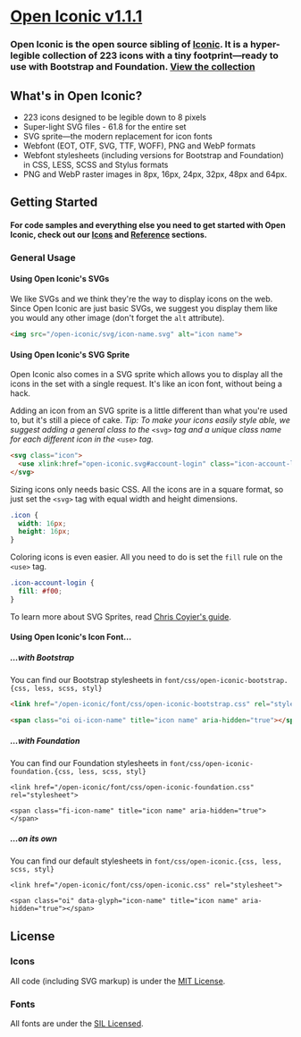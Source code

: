 [Open Iconic v1.1.1](http://useiconic.com/open)
===========

### Open Iconic is the open source sibling of [Iconic](http://useiconic.com). It is a hyper-legible collection of 223 icons with a tiny footprint&mdash;ready to use with Bootstrap and Foundation. [View the collection](http://useiconic.com/open#icons)



## What's in Open Iconic?

* 223 icons designed to be legible down to 8 pixels
* Super-light SVG files - 61.8 for the entire set 
* SVG sprite&mdash;the modern replacement for icon fonts
* Webfont (EOT, OTF, SVG, TTF, WOFF), PNG and WebP formats
* Webfont stylesheets (including versions for Bootstrap and Foundation) in CSS, LESS, SCSS and Stylus formats
* PNG and WebP raster images in 8px, 16px, 24px, 32px, 48px and 64px.


## Getting Started

#### For code samples and everything else you need to get started with Open Iconic, check out our [Icons](http://useiconic.com/open#icons) and [Reference](http://useiconic.com/open#reference) sections.

### General Usage

#### Using Open Iconic's SVGs

We like SVGs and we think they're the way to display icons on the web. Since Open Iconic are just basic SVGs, we suggest you display them like you would any other image (don't forget the `alt` attribute).

```html
<img src="/open-iconic/svg/icon-name.svg" alt="icon name">
```

#### Using Open Iconic's SVG Sprite

Open Iconic also comes in a SVG sprite which allows you to display all the icons in the set with a single request. It's like an icon font, without being a hack.

Adding an icon from an SVG sprite is a little different than what you're used to, but it's still a piece of cake. *Tip: To make your icons easily style able, we suggest adding a general class to the* `<svg>` *tag and a unique class name for each different icon in the* `<use>` *tag.*  

```html
<svg class="icon">
  <use xlink:href="open-iconic.svg#account-login" class="icon-account-login"></use>
</svg>
```

Sizing icons only needs basic CSS. All the icons are in a square format, so just set the `<svg>` tag with equal width and height dimensions.

```css
.icon {
  width: 16px;
  height: 16px;
}
```

Coloring icons is even easier. All you need to do is set the `fill` rule on the `<use>` tag.

```css
.icon-account-login {
  fill: #f00;
}
```

To learn more about SVG Sprites, read [Chris Coyier's guide](http://css-tricks.com/svg-sprites-use-better-icon-fonts/).

#### Using Open Iconic's Icon Font...


##### …with Bootstrap

You can find our Bootstrap stylesheets in `font/css/open-iconic-bootstrap.{css, less, scss, styl}`


```html
<link href="/open-iconic/font/css/open-iconic-bootstrap.css" rel="stylesheet">
```


```html
<span class="oi oi-icon-name" title="icon name" aria-hidden="true"></span>
```

##### …with Foundation

You can find our Foundation stylesheets in `font/css/open-iconic-foundation.{css, less, scss, styl}`

```
<link href="/open-iconic/font/css/open-iconic-foundation.css" rel="stylesheet">
```


```
<span class="fi-icon-name" title="icon name" aria-hidden="true"></span>
```

##### …on its own

You can find our default stylesheets in `font/css/open-iconic.{css, less, scss, styl}`

```
<link href="/open-iconic/font/css/open-iconic.css" rel="stylesheet">
```

```
<span class="oi" data-glyph="icon-name" title="icon name" aria-hidden="true"></span>
```


## License

### Icons

All code (including SVG markup) is under the [MIT License](http://opensource.org/licenses/MIT).

### Fonts

All fonts are under the [SIL Licensed](http://scripts.sil.org/cms/scripts/page.php?item_id=OFL_web).
